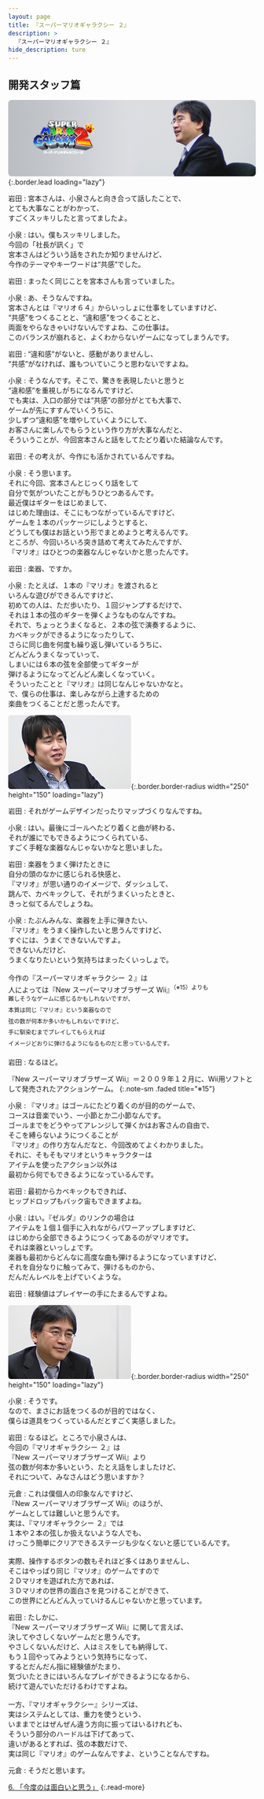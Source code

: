 ```yaml
---
layout: page
title: 『スーパーマリオギャラクシー ２』
description: >
  『スーパーマリオギャラクシー ２』
hide_description: ture
---
```


## 開発スタッフ篇

![](/interviews/jp/wii/sb4j/vol2/img/mainvisual5.jpg){:.border.lead loading="lazy"}

岩田
: 宮本さんは、小泉さんと向き合って話したことで、<br>とても大事なことがわかって、<br>すごくスッキリしたと言ってましたよ。

小泉
: はい。僕もスッキリしました。<br>今回の「社長が訊く」で<br>宮本さんはどういう話をされたか知りませんけど、<br>今作のテーマやキーワードは“共感”でした。

岩田
: まったく同じことを宮本さんも言っていました。

小泉
: あ、そうなんですね。<br>宮本さんとは『マリオ６４』からいっしょに仕事をしていますけど、<br>“共感”をつくることと、“違和感”をつくることと、<br>両面をやらなきゃいけないんですよね、この仕事は。<br>このバランスが崩れると、よくわからないゲームになってしまうんです。

岩田
: “違和感”がないと、感動がありませんし、<br>“共感”がなければ、誰もついていこうと思わないですよね。

小泉
: そうなんです。そこで、驚きを表現したいと思うと<br>“違和感”を重視しがちになるんですけど、<br>でも実は、入口の部分では“共感”の部分がとても大事で、<br>ゲームが先にすすんでいくうちに、<br>少しずつ“違和感”を増やしていくようにして、<br>お客さんに楽しんでもらうという作り方が大事なんだと、<br>そういうことが、今回宮本さんと話をしてたどり着いた結論なんです。

岩田
: その考えが、今作にも活かされているんですね。

小泉
: そう思います。<br>それに今回、宮本さんとじっくり話をして<br>自分で気がついたことがもうひとつあるんです。<br>最近僕はギターをはじめまして、<br>はじめた理由は、そこにもつながっているんですけど、<br>ゲームを１本のパッケージにしようとすると、<br>どうしても僕はお話という形でまとめようと考えるんです。<br>ところが、今回いろいろ突き詰めて考えてみたんですが、<br>『マリオ』はひとつの楽器なんじゃないかと思ったんです。

岩田
: 楽器、ですか。

小泉
: たとえば、１本の『マリオ』を渡されると<br>いろんな遊びができるんですけど、<br>初めての人は、ただ歩いたり、１回ジャンプするだけで、<br>それは１本の弦のギターを弾くようなものなんですね。<br>それで、ちょっとうまくなると、２本の弦で演奏するように、<br>カベキックができるようになったりして、<br>さらに同じ曲を何度も繰り返し弾いているうちに、<br>どんどんうまくなっていって、<br>しまいには６本の弦を全部使ってギターが<br>弾けるようになってどんどん楽しくなっていく。<br>そういったことと『マリオ』は同じなんじゃないかなと。<br>で、僕らの仕事は、楽しみながら上達するための<br>楽曲をつくることだと思ったんです。

![](/interviews/jp/wii/sb4j/vol2/img/photo15.jpg){:.border.border-radius width="250" height="150" loading="lazy"}

岩田
: それがゲームデザインだったりマップづくりなんですね。

小泉
: はい。最後にゴールへたどり着くと曲が終わる、<br>それが誰にでもできるようにつくられている、<br>すごく手軽な楽器なんじゃないかなと思いました。

岩田
: 楽器をうまく弾けたときに<br>自分の頭のなかに感じられる快感と、<br>『マリオ』が思い通りのイメージで、ダッシュして、<br>跳んで、カベキックして、それがうまくいったときと、<br>きっと似てるんでしょうね。

小泉
: たぶんみんな、楽器を上手に弾きたい、<br>『マリオ』をうまく操作したいと思うんですけど、<br>すぐには、うまくできないんですよ。<br>できないんだけど、<br>うまくなりたいという気持ちはまったくいっしょで。<br>&nbsp;<br>今作の『スーパーマリオギャラクシー ２』は<br>人によっては『New スーパーマリオブラザーズ Wii』<SUP>（※15）よりも<br>難しそうなゲームに感じるかもしれないですが、<br>本質は同じ『マリオ』という楽器なので<br>弦の数が何本か多いかもしれないですけど、<br>手に馴染むまでプレイしてもらえれば<br>イメージどおりに弾けるようになるものだと思っているんです。

岩田
: なるほど。

『New スーパーマリオブラザーズ Wii』＝２００９年１２月に、Wii用ソフトとして発売されたアクションゲーム。
{:.note-sm .faded title="※15"}

小泉
: 『マリオ』はゴールにたどり着くのが目的のゲームで、<br>コースは音楽でいう、一小節とか二小節なんです。<br>ゴールまでをどうやってアレンジして弾くかはお客さんの自由で、<br>そこを縛らないようにつくることが<br>『マリオ』の作り方なんだなと、今回改めてよくわかりました。<br>それに、そもそもマリオというキャラクターは<br>アイテムを使ったアクション以外は<br>最初から何でもできるようになっているんです。

岩田
: 最初からカベキックもできれば、<br>ヒップドロップもバック宙もできますよね。

小泉
: はい。『ゼルダ』のリンクの場合は<br>アイテムを１個１個手に入れながらパワーアップしますけど、<br>はじめから全部できるようにつくってあるのがマリオです。<br>それは楽器といっしょです。<br>楽器も最初からどんなに高度な曲も弾けるようになっていますけど、<br>それを自分なりに触ってみて、弾けるものから、<br>だんだんレベルを上げていくような。

岩田
: 経験値はプレイヤーの手にたまるんですよね。

![](/interviews/jp/wii/sb4j/vol2/img/photo16.jpg){:.border.border-radius width="250" height="150" loading="lazy"}

小泉
: そうです。<br>なので、まさにお話をつくるのが目的ではなく、<br>僕らは道具をつくっているんだとすごく実感しました。

岩田
: なるほど。ところで小泉さんは、<br>今回の『マリオギャラクシー ２』は<br>『New スーパーマリオブラザーズ Wii』より<br>弦の数が何本か多いという、たとえ話をしましたけど、<br>それについて、みなさんはどう思いますか？

元倉
: これは僕個人の印象なんですけど、<br>『New スーパーマリオブラザーズ Wii』のほうが、<br>ゲームとしては難しいと思うんです。<br>実は、『マリオギャラクシー ２』では<br>１本や２本の弦しか扱えないような人でも、<br>けっこう簡単にクリアできるステージも少なくないと感じているんです。<br>&nbsp;<br>実際、操作するボタンの数もそれほど多くはありませんし、<br>そこはやっぱり同じ『マリオ』のゲームですので<br>２Ｄマリオを遊ばれた方であれば、<br>３Ｄマリオの世界の面白さを見つけることができて、<br>この世界にどんどん入っていけるんじゃないかと思っています。

岩田
: たしかに、<br>『New スーパーマリオブラザーズ Wii』に関して言えば、<br>決してやさしくないゲームだと思うんです。<br>やさしくないんだけど、人はミスをしても納得して、<br>もう１回やってみようという気持ちになって、<br>するとだんだん指に経験値がたまり、<br>気づいたときにはいろんなプレイができるようになるから、<br>続けて遊んでいただけるわけですよね。<br>&nbsp;<br>一方、『マリオギャラクシー』シリーズは、<br>実はシステムとしては、重力を使うという、<br>いままでとはぜんぜん違う方向に振ってはいるけれども、<br>そういう部分のハードルは下げてあって、<br>違いがあるとすれば、弦の本数だけで、<br>実は同じ『マリオ』のゲームなんですよ、ということなんですね。

元倉
: そうだと思います。

[6. 「今度のは面白いと思う」](6.md)
{:.read-more}

